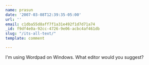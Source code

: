 ```yaml
---
name: prasun
date: '2007-03-08T12:39:35-05:00'
url: ''
email: c1dba55d8aff7f1a31e492f1d7d71a74
_id: f9df4e0a-92cc-4726-9e06-acbc4af461db
slug: "/its-all-text/"
template: comment

---
```


I'm using Wordpad on Windows. What editor would you suggest?
